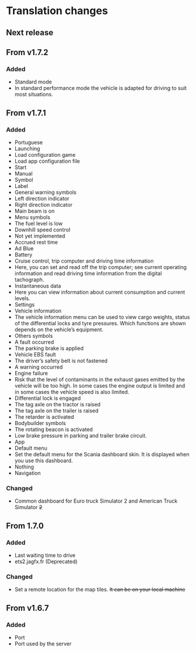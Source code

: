 # Translation changes

## Next release

## From v1.7.2

### Added 

- Standard mode
- In standard performance mode the vehicle is adapted for driving to suit most situations.

## From v1.7.1

### Added

- Portuguese
- Launching
- Load configuration game
- Load app configuration file
- Start
- Manual
- Symbol
- Label
- General warning symbols
- Left direction indicator
- Right direction indicator
- Main beam is on
- Menu symbols
- The fuel level is low
- Downhill speed control
- Not yet implemented
- Accrued rest time
- Ad Blue
- Battery
- Cruise control, trip computer and driving time information
- Here, you can set and read off the trip computer; see current operating information and read driving time information from the digital tachograph.
- Instantaneous data
- Here you can view information about current consumption and current levels.
- Settings
- Vehicle information
- The vehicle information menu can be used to view cargo weights, status of the differential locks and tyre pressures. Which functions are shown depends on the vehicle’s equipment.
- Others symbols
- A fault occurred
- The parking brake is applied
- Vehicle EBS fault
- The driver’s safety belt is not fastened
- A warning occurred
- Engine failure
- Risk that the level of contaminants in the exhaust gases emitted by the vehicle will be too high. In some cases the engine output is limited and in some cases the vehicle speed is also limited.
- Differential lock is engaged
- The tag axle on the tractor is raised
- The tag axle on the trailer is raised
- The retarder is activated
- Bodybuilder symbols
- The rotating beacon is activated
- Low brake pressure in parking and trailer brake circuit.
- App
- Default menu
- Set the default menu for the Scania dashboard skin. It is displayed when you use this dashboard.
- Nothing
- Navigation

### Changed

- Common dashboard for Euro truck Simulator 2 and American Truck Simulator ~~2~~

## From 1.7.0

### Added

- Last waiting time to drive
- ets2.jagfx.fr (Deprecated)

### Changed

- Set a remote location for the map tiles. ~~It can be on your local machine~~

## From v1.6.7

### Added

- Port
- Port used by the server